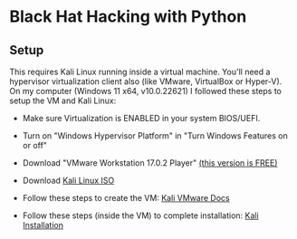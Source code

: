 # Black Hat Hacking with Python

## Setup

This requires Kali Linux running inside a virtual machine. You'll need a hypervisor virtualization client also (like VMware, VirtualBox or Hyper-V).
<br />
On my computer (Windows 11 x64, v10.0.22621) I followed these steps to setup the VM and Kali Linux:


- Make sure Virtualization is ENABLED in your system BIOS/UEFI.

- Turn on "Windows Hypervisor Platform" in "Turn Windows Features on or off"

- Download "VMware Workstation 17.0.2 Player" [(this version is FREE)](https://customerconnect.vmware.com/en/downloads/details?downloadGroup=WKST-PLAYER-1702&productId=1377&rPId=104734)

- Download [Kali Linux ISO](https://www.kali.org/get-kali/#kali-installer-images)

- Follow these steps to create the VM: [Kali VMware Docs](https://www.kali.org/docs/virtualization/install-vmware-guest-vm/)

- Follow these steps (inside the VM) to complete installation: [Kali Installation](https://www.kali.org/docs/installation/hard-disk-install/)